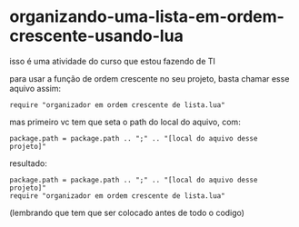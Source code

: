 # organizando-uma-lista-em-ordem-crescente-usando-lua
 isso é uma atividade do curso que estou fazendo de TI


para usar a função de ordem crescente no seu projeto, basta chamar esse aquivo assim:

    require "organizador em ordem crescente de lista.lua"


mas primeiro vc tem que seta o path do local do aquivo, com:

    package.path = package.path .. ";" .. "[local do aquivo desse projeto]"


resultado:

    package.path = package.path .. ";" .. "[local do aquivo desse projeto]"
    require "organizador em ordem crescente de lista.lua"

(lembrando que tem que ser colocado antes de todo o codigo)
